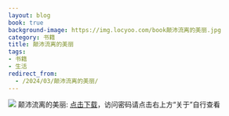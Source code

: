 ```yaml
---
layout: blog
book: true
background-image: https://img.locyoo.com/book颠沛流离的美丽.jpg
category: 书籍
title: 颠沛流离的美丽
tags:
- 书籍
- 生活
redirect_from:
  - /2024/03/颠沛流离的美丽/
---
```

![](https://img.locyoo.com/book颠沛流离的美丽.jpg)
颠沛流离的美丽: <a name = "ref1" href="https://url18.ctfile.com/f/50983618-1319973337-cf2c3a?p=3619">点击下载</a>，访问密码请点击右上方“关于”自行查看